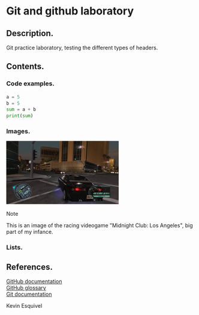 # Git and github laboratory

## Description.

Git practice laboratory, testing the different types of headers.

## Contents.

### Code examples.

```python
a = 5
b = 5
sum = a + b
print(sum)
```

### Images.

![image of midnight club LA videogame](https://github.com/kvzito/git-lab/blob/main/mcLA.png?raw=true)

> [!NOTE]
> This is an image of the racing videogame "Midnight Club: Los Angeles", big part of my infance.

### Lists.



## References.

[GitHub documentation](https://docs.github.com/en)\
[GitHub glossary](https://docs.github.com/en/get-started/learning-about-github/github-glossary)\
[Git documentation](https://git-scm.com/doc)


Kevin Esquivel

